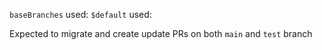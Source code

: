 `baseBranches` used:
`$default` used:


Expected to migrate and create update PRs on both `main` and `test` branch
